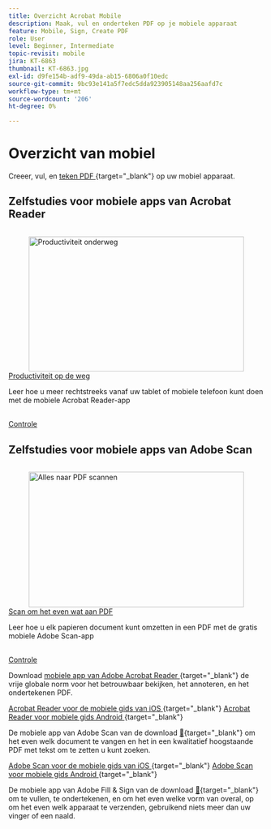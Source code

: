 ```yaml
---
title: Overzicht Acrobat Mobile
description: Maak, vul en onderteken PDF op je mobiele apparaat
feature: Mobile, Sign, Create PDF
role: User
level: Beginner, Intermediate
topic-revisit: mobile
jira: KT-6863
thumbnail: KT-6863.jpg
exl-id: d9fe154b-adf9-49da-ab15-6806a0f10edc
source-git-commit: 9bc93e141a5f7edc5dda923905148aa256aafd7c
workflow-type: tm+mt
source-wordcount: '206'
ht-degree: 0%

---
```


# Overzicht van mobiel

Creeer, vul, en [ teken PDF ](https://www.adobe.com/nl/acrobat/online/sign-pdf.html){target="_blank"}  op uw mobiel apparaat.

## Zelfstudies voor mobiele apps van Acrobat Reader

<!-- START CARDS HTML - DO NOT MODIFY BY HAND -->
<div class="columns">
    <div class="column is-half-tablet is-half-desktop is-one-third-widescreen" aria-label="Productivity on the go">
        <div class="card" style="height: 100%; display: flex; flex-direction: column; height: 100%;">
            <div class="card-image">
                <figure class="image x-is-16by9">
                    <a href="https://experienceleague.adobe.com/nl/docs/document-cloud-learn/acrobat-learning/getting-started/productivity" title="Productiviteit onderweg" target="_self" rel="referrer">
                        <img class="is-bordered-r-small" src="https://experienceleague.adobe.com/nl/docs/document-cloud-learn/acrobat-learning/mobile/media_1baac857c8ccc7eb8f0af7c27bd123772b2d5cac4.png?width=400&format=webply&optimize=medium" alt="Productiviteit onderweg"
                             style="width: 100%; aspect-ratio: 16 / 9; object-fit: cover; overflow: hidden; display: block; margin: auto;">
                    </a>
                </figure>
            </div>
            <div class="card-content is-padded-small" style="display: flex; flex-direction: column; flex-grow: 1; justify-content: space-between;">
                <div class="top-card-content">
                    <p class="headline is-size-6 has-text-weight-bold">
                        <a href="https://experienceleague.adobe.com/nl/docs/document-cloud-learn/acrobat-learning/getting-started/productivity" target="_self" rel="referrer" title="Productiviteit onderweg"> Productiviteit op de weg </a>
                    </p>
                    <p class="is-size-6">Leer hoe u meer rechtstreeks vanaf uw tablet of mobiele telefoon kunt doen met de mobiele Acrobat Reader-app</p>
                </div>
                <a href="https://experienceleague.adobe.com/nl/docs/document-cloud-learn/acrobat-learning/getting-started/productivity" target="_self" rel="referrer" class="spectrum-Button spectrum-Button--outline spectrum-Button--primary spectrum-Button--sizeM" style="align-self: flex-start; margin-top: 1rem;">
                    <span class="spectrum-Button-label has-no-wrap has-text-weight-bold"> Controle </span>
                </a>
            </div>
        </div>
    </div>
</div>
<!-- END CARDS HTML - DO NOT MODIFY BY HAND -->

## Zelfstudies voor mobiele apps van Adobe Scan

<!-- START CARDS HTML - DO NOT MODIFY BY HAND -->
<div class="columns">
    <div class="column is-half-tablet is-half-desktop is-one-third-widescreen" aria-label="Scan anything to PDF">
        <div class="card" style="height: 100%; display: flex; flex-direction: column; height: 100%;">
            <div class="card-image">
                <figure class="image x-is-16by9">
                    <a href="https://experienceleague.adobe.com/nl/docs/document-cloud-learn/acrobat-learning/mobile/scan-mobile-app" title="Alles naar PDF scannen" target="_self" rel="referrer">
                        <img class="is-bordered-r-small" src="https://experienceleague.adobe.com/nl/docs/document-cloud-learn/acrobat-learning/mobile/media_194c72db4bfb487b4aa16a298167469d060790c36.png?width=400&format=webply&optimize=medium" alt="Alles naar PDF scannen"
                             style="width: 100%; aspect-ratio: 16 / 9; object-fit: cover; overflow: hidden; display: block; margin: auto;">
                    </a>
                </figure>
            </div>
            <div class="card-content is-padded-small" style="display: flex; flex-direction: column; flex-grow: 1; justify-content: space-between;">
                <div class="top-card-content">
                    <p class="headline is-size-6 has-text-weight-bold">
                        <a href="https://experienceleague.adobe.com/nl/docs/document-cloud-learn/acrobat-learning/mobile/scan-mobile-app" target="_self" rel="referrer" title="Alles naar PDF scannen"> Scan om het even wat aan PDF </a>
                    </p>
                    <p class="is-size-6">Leer hoe u elk papieren document kunt omzetten in een PDF met de gratis mobiele Adobe Scan-app</p>
                </div>
                <a href="https://experienceleague.adobe.com/nl/docs/document-cloud-learn/acrobat-learning/mobile/scan-mobile-app" target="_self" rel="referrer" class="spectrum-Button spectrum-Button--outline spectrum-Button--primary spectrum-Button--sizeM" style="align-self: flex-start; margin-top: 1rem;">
                    <span class="spectrum-Button-label has-no-wrap has-text-weight-bold"> Controle </span>
                </a>
            </div>
        </div>
    </div>
</div>
<!-- END CARDS HTML - DO NOT MODIFY BY HAND -->

Download [ mobiele app van Adobe Acrobat Reader ](https://www.adobe.com/acrobat/mobile/acrobat-reader.html){target="_blank"}  de vrije globale norm voor het betrouwbaar bekijken, het annoteren, en het ondertekenen PDF.

[ Acrobat Reader voor de mobiele gids van iOS ](https://www.adobe.com/devnet-docs/acrobat/ios/en/){target="_blank"} 
[ Acrobat Reader voor mobiele gids Android ](https://www.adobe.com/devnet-docs/acrobat/android/en/){target="_blank"} 

De mobiele app van Adobe Scan van de download [&#128279;](https://www.adobe.com/acrobat/mobile/scanner-app.html){target="_blank"}  om het even welk document te vangen en het in een kwalitatief hoogstaande PDF met tekst om te zetten u kunt zoeken.

[ Adobe Scan voor de mobiele gids van iOS ](https://www.adobe.com/devnet-docs/adobescan/ios/en/){target="_blank"} 
[ Adobe Scan voor mobiele gids Android ](https://www.adobe.com/devnet-docs/adobescan/android/en/){target="_blank"} 

De mobiele app van Adobe Fill &amp; Sign van de download [&#128279;](https://www.adobe.com/acrobat/mobile/fill-sign-pdfs.html){target="_blank"}  om te vullen, te ondertekenen, en om het even welke vorm van overal, op om het even welk apparaat te verzenden, gebruikend niets meer dan uw vinger of een naald.
